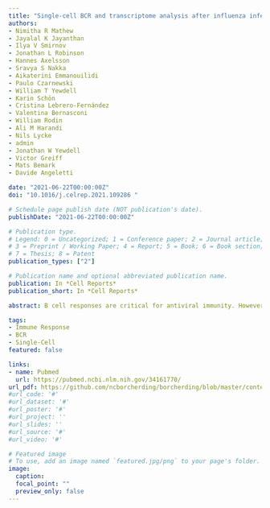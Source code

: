 ```yaml
---
title: "Single-cell BCR and transcriptome analysis after influenza infection reveals spatiotemporal dynamics of antigen-specific B cells"
authors:
- Nimitha R Mathew
- Jayalal K Jayanthan
- Ilya V Smirnov
- Jonathan L Robinson
- Hannes Axelsson
- Sravya S Nakka
- Aikaterini Emmanouilidi
- Paulo Czarnewski
- William T Yewdell
- Karin Schön
- Cristina Lebrero-Fernández
- Valentina Bernasconi
- William Rodin
- Ali M Harandi
- Nils Lycke
- admin
- Jonathan W Yewdell
- Victor Greiff
- Mats Bemark
- Davide Angeletti

date: "2021-06-22T00:00:00Z"
doi: "10.1016/j.celrep.2021.109286 "

# Schedule page publish date (NOT publication's date).
publishDate: "2021-06-22T00:00:00Z"

# Publication type.
# Legend: 0 = Uncategorized; 1 = Conference paper; 2 = Journal article;
# 3 = Preprint / Working Paper; 4 = Report; 5 = Book; 6 = Book section;
# 7 = Thesis; 8 = Patent
publication_types: ["2"]

# Publication name and optional abbreviated publication name.
publication: In *Cell Reports*
publication_short: In *Cell Reports*

abstract: B cell responses are critical for antiviral immunity. However, a comprehensive picture of antigen-specific B cell differentiation, clonal proliferation, and dynamics in different organs after infection is lacking. Here, by combining single-cell RNA and B cell receptor (BCR) sequencing of antigen-specific cells in lymph nodes, spleen, and lungs after influenza infection in mice, we identify several germinal center (GC) B cell subpopulations and organ-specific differences that persist over the course of the response. We discover transcriptional differences between memory cells in lungs and lymphoid organs and organ-restricted clonal expansion. Remarkably, we find significant clonal overlap between GC-derived memory and plasma cells. By combining BCR-mutational analyses with monoclonal antibody (mAb) expression and affinity measurements, we find that memory B cells are highly diverse and can be selected from both low- and high-affinity precursors. By linking antigen recognition with transcriptional programming, clonal proliferation, and differentiation, these finding provide important advances in our understanding of antiviral immunity. 

tags:
- Immune Response
- BCR
- Single-Cell
featured: false

links:
- name: Pubmed
  url: https://pubmed.ncbi.nlm.nih.gov/34161770/
url_pdf: https://github.com/ncborcherding/borcherding/blob/master/content/publication/mathew2021single/mathew2021single.pdf
#url_code: '#'
#url_dataset: '#'
#url_poster: '#'
#url_project: ''
#url_slides: ''
#url_source: '#'
#url_video: '#'

# Featured image
# To use, add an image named `featured.jpg/png` to your page's folder. 
image:
  caption: 
  focal_point: ""
  preview_only: false
---
```


